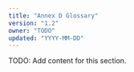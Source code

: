```yaml
---
title: "Annex D Glossary"
version: "1.2"
owner: "TODO"
updated: "YYYY-MM-DD"
---
```


TODO: Add content for this section.

